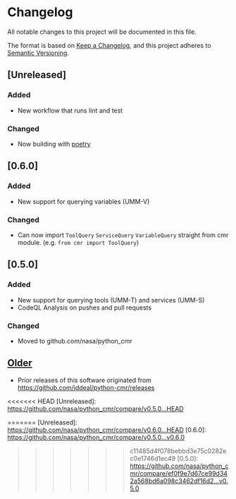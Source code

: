 # Changelog

All notable changes to this project will be documented in this file.

The format is based on [Keep a Changelog](https://keepachangelog.com/en/1.0.0/), and this project adheres
to [Semantic Versioning](https://semver.org/spec/v2.0.0.html).

## [Unreleased]

### Added

- New workflow that runs lint and test

### Changed

- Now building with [poetry](https://python-poetry.org/)

## [0.6.0]

### Added

- New support for querying variables (UMM-V)

### Changed

- Can now import `ToolQuery` `ServiceQuery` `VariableQuery` straight from cmr module. (e.g. `from cmr import ToolQuery`)

## [0.5.0]

### Added

- New support for querying tools (UMM-T) and services (UMM-S)
- CodeQL Analysis on pushes and pull requests

### Changed

- Moved to github.com/nasa/python_cmr

## [Older]

- Prior releases of this software originated from https://github.com/jddeal/python-cmr/releases

<<<<<<< HEAD
[Unreleased]: https://github.com/nasa/python_cmr/compare/v0.5.0...HEAD

=======
[Unreleased]: https://github.com/nasa/python_cmr/compare/v0.6.0...HEAD
[0.6.0]: https://github.com/nasa/python_cmr/compare/v0.5.0...v0.6.0
> > > > > > > c11485d4f078bebbd3e75c0282ec0e1746d1ec49
[0.5.0]: https://github.com/nasa/python_cmr/compare/ef0f9e7d67ce99d342a568bd6a098c3462df16d2...v0.5.0

[Older]: https://github.com/jddeal/python-cmr/releases